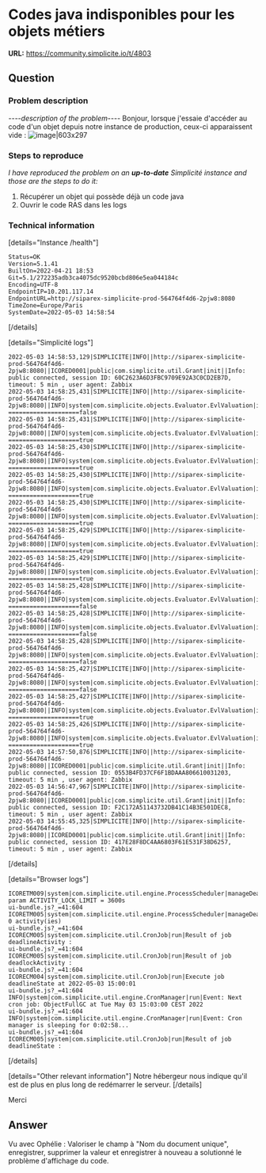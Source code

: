 # Codes java indisponibles pour les objets métiers

**URL:** https://community.simplicite.io/t/4803

## Question
### Problem description

*----description of the problem----*
Bonjour,
lorsque j'essaie d'accéder au code d'un objet depuis notre instance de production, ceux-ci apparaissent vide : 
![image|603x297](upload://neAHt63k9bUlc1Chj07i5GAiZFH.png)


### Steps to reproduce

*I have reproduced the problem on an **up-to-date** Simplicité instance
and those are the steps to do it:*

1. Récupérer un objet qui possède déjà un code java
2. Ouvrir le code
RAS dans les logs

### Technical information

[details="Instance /health"]
```text
Status=OK
Version=5.1.41
BuiltOn=2022-04-21 18:53
Git=5.1/272235adb3ca4075dc9520bcbd806e5ea044184c
Encoding=UTF-8
EndpointIP=10.201.117.14
EndpointURL=http://siparex-simplicite-prod-564764f4d6-2pjw8:8080
TimeZone=Europe/Paris
SystemDate=2022-05-03 14:58:54
```
[/details]

[details="Simplicité logs"]
```text
2022-05-03 14:58:53,129|SIMPLICITE|INFO||http://siparex-simplicite-prod-564764f4d6-2pjw8:8080||ICORED0001|public|com.simplicite.util.Grant|init||Info: public connected, session ID: 60C2623A6D3FBC9709E92A3C0CD2EB7D, timeout: 5 min , user agent: Zabbix
2022-05-03 14:58:25,431|SIMPLICITE|INFO||http://siparex-simplicite-prod-564764f4d6-2pjw8:8080||INFO|system|com.simplicite.objects.Evaluator.EvlValuation|initUpdate||Event: ====================false
2022-05-03 14:58:25,431|SIMPLICITE|INFO||http://siparex-simplicite-prod-564764f4d6-2pjw8:8080||INFO|system|com.simplicite.objects.Evaluator.EvlValuation|initUpdate||Event: ====================true
2022-05-03 14:58:25,430|SIMPLICITE|INFO||http://siparex-simplicite-prod-564764f4d6-2pjw8:8080||INFO|system|com.simplicite.objects.Evaluator.EvlValuation|initUpdate||Event: ====================true
2022-05-03 14:58:25,430|SIMPLICITE|INFO||http://siparex-simplicite-prod-564764f4d6-2pjw8:8080||INFO|system|com.simplicite.objects.Evaluator.EvlValuation|initUpdate||Event: ====================true
2022-05-03 14:58:25,430|SIMPLICITE|INFO||http://siparex-simplicite-prod-564764f4d6-2pjw8:8080||INFO|system|com.simplicite.objects.Evaluator.EvlValuation|initUpdate||Event: ====================true
2022-05-03 14:58:25,429|SIMPLICITE|INFO||http://siparex-simplicite-prod-564764f4d6-2pjw8:8080||INFO|system|com.simplicite.objects.Evaluator.EvlValuation|initUpdate||Event: ====================true
2022-05-03 14:58:25,429|SIMPLICITE|INFO||http://siparex-simplicite-prod-564764f4d6-2pjw8:8080||INFO|system|com.simplicite.objects.Evaluator.EvlValuation|initUpdate||Event: ====================true
2022-05-03 14:58:25,428|SIMPLICITE|INFO||http://siparex-simplicite-prod-564764f4d6-2pjw8:8080||INFO|system|com.simplicite.objects.Evaluator.EvlValuation|initUpdate||Event: ====================false
2022-05-03 14:58:25,428|SIMPLICITE|INFO||http://siparex-simplicite-prod-564764f4d6-2pjw8:8080||INFO|system|com.simplicite.objects.Evaluator.EvlValuation|initUpdate||Event: ====================false
2022-05-03 14:58:25,428|SIMPLICITE|INFO||http://siparex-simplicite-prod-564764f4d6-2pjw8:8080||INFO|system|com.simplicite.objects.Evaluator.EvlValuation|initUpdate||Event: ====================false
2022-05-03 14:58:25,427|SIMPLICITE|INFO||http://siparex-simplicite-prod-564764f4d6-2pjw8:8080||INFO|system|com.simplicite.objects.Evaluator.EvlValuation|initUpdate||Event: ====================false
2022-05-03 14:58:25,427|SIMPLICITE|INFO||http://siparex-simplicite-prod-564764f4d6-2pjw8:8080||INFO|system|com.simplicite.objects.Evaluator.EvlValuation|initUpdate||Event: ====================true
2022-05-03 14:58:25,426|SIMPLICITE|INFO||http://siparex-simplicite-prod-564764f4d6-2pjw8:8080||INFO|system|com.simplicite.objects.Evaluator.EvlValuation|initUpdate||Event: ====================true
2022-05-03 14:57:50,876|SIMPLICITE|INFO||http://siparex-simplicite-prod-564764f4d6-2pjw8:8080||ICORED0001|public|com.simplicite.util.Grant|init||Info: public connected, session ID: 0553B4FD37CF6F1BDAAA806610031203, timeout: 5 min , user agent: Zabbix
2022-05-03 14:56:47,967|SIMPLICITE|INFO||http://siparex-simplicite-prod-564764f4d6-2pjw8:8080||ICORED0001|public|com.simplicite.util.Grant|init||Info: public connected, session ID: F2C172A51143732DB41C14B3E501DEC8, timeout: 5 min , user agent: Zabbix
2022-05-03 14:55:45,325|SIMPLICITE|INFO||http://siparex-simplicite-prod-564764f4d6-2pjw8:8080||ICORED0001|public|com.simplicite.util.Grant|init||Info: public connected, session ID: 417E28F8DC4AA6803F61E531F38D6257, timeout: 5 min , user agent: Zabbix
```
[/details]

[details="Browser logs"]
```text
ICORETM009|system|com.simplicite.util.engine.ProcessScheduler|manageDeadlockActivity|System param ACTIVITY_LOCK_LIMIT = 3600s
ui-bundle.js?_=41:604 ICORETM005|system|com.simplicite.util.engine.ProcessScheduler|manageDeadlineActivity|found 0 activity(ies)
ui-bundle.js?_=41:604 ICORECM005|system|com.simplicite.util.CronJob|run|Result of job deadlineActivity : 
ui-bundle.js?_=41:604 ICORECM005|system|com.simplicite.util.CronJob|run|Result of job deadlockActivity : 
ui-bundle.js?_=41:604 ICORECM004|system|com.simplicite.util.CronJob|run|Execute job deadlineState at 2022-05-03 15:00:01
ui-bundle.js?_=41:604 INFO|system|com.simplicite.util.engine.CronManager|run|Event: Next cron job: ObjectFullGC at Tue May 03 15:03:00 CEST 2022
ui-bundle.js?_=41:604 INFO|system|com.simplicite.util.engine.CronManager|run|Event: Cron manager is sleeping for 0:02:58...
ui-bundle.js?_=41:604 ICORECM005|system|com.simplicite.util.CronJob|run|Result of job deadlineState : 
```
[/details]

[details="Other relevant information"]
Notre hébergeur nous indique qu'il est de plus en plus long de redémarrer le serveur. 
[/details]

Merci

## Answer
Vu avec Ophélie : 
Valoriser le champ à "Nom du document unique", enregistrer, supprimer la valeur et enregistrer à nouveau a solutionné le problème d'affichage du code.
